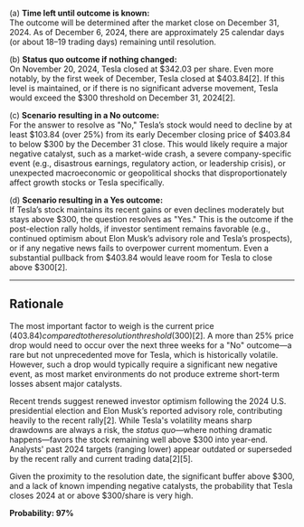 (a) **Time left until outcome is known:**  
The outcome will be determined after the market close on December 31, 2024. As of December 6, 2024, there are approximately 25 calendar days (or about 18–19 trading days) remaining until resolution.

(b) **Status quo outcome if nothing changed:**  
On November 20, 2024, Tesla closed at $342.03 per share. Even more notably, by the first week of December, Tesla closed at $403.84[2]. If this level is maintained, or if there is no significant adverse movement, Tesla would exceed the $300 threshold on December 31, 2024[2].

(c) **Scenario resulting in a No outcome:**  
For the answer to resolve as "No," Tesla’s stock would need to decline by at least $103.84 (over 25%) from its early December closing price of $403.84 to below $300 by the December 31 close. This would likely require a major negative catalyst, such as a market-wide crash, a severe company-specific event (e.g., disastrous earnings, regulatory action, or leadership crisis), or unexpected macroeconomic or geopolitical shocks that disproportionately affect growth stocks or Tesla specifically.

(d) **Scenario resulting in a Yes outcome:**  
If Tesla’s stock maintains its recent gains or even declines moderately but stays above $300, the question resolves as "Yes." This is the outcome if the post-election rally holds, if investor sentiment remains favorable (e.g., continued optimism about Elon Musk’s advisory role and Tesla’s prospects), or if any negative news fails to overpower current momentum. Even a substantial pullback from $403.84 would leave room for Tesla to close above $300[2].

---

## Rationale

The most important factor to weigh is the current price ($403.84) compared to the resolution threshold ($300)[2]. A more than 25% price drop would need to occur over the next three weeks for a "No" outcome—a rare but not unprecedented move for Tesla, which is historically volatile. However, such a drop would typically require a significant new negative event, as most market environments do not produce extreme short-term losses absent major catalysts.

Recent trends suggest renewed investor optimism following the 2024 U.S. presidential election and Elon Musk’s reported advisory role, contributing heavily to the recent rally[2]. While Tesla's volatility means sharp drawdowns are always a risk, the *status quo*—where nothing dramatic happens—favors the stock remaining well above $300 into year-end. Analysts' past 2024 targets (ranging lower) appear outdated or superseded by the recent rally and current trading data[2][5].

Given the proximity to the resolution date, the significant buffer above $300, and a lack of known impending negative catalysts, the probability that Tesla closes 2024 at or above $300/share is very high.

**Probability: 97%**